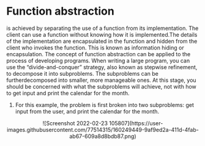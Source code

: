 # Function abstraction 
is achieved by separating the use of a function from its implementation. The client can use a function without knowing how it is implemented.The details of the implementation are encapsulated in the function and hidden from the client who invokes the function. This is known as information hiding or encapsulation. The concept of function abstraction can be applied to the process of developing programs.
When writing a large program, you can use the “divide-and-conquer” strategy, also known as stepwise refinement, to decompose it into subproblems. The subproblems can be furtherdecomposed into smaller, more manageable ones. At this stage, you should be concerned with what the subproblems will achieve, not with how to get input and print the calendar for the month.

1. For this example, the problem is first broken into two subproblems: get input from the user, and print the calendar for the month.


<p align="center">
   ![Screenshot 2022-02-23 105807](https://user-images.githubusercontent.com/77514315/160249449-9af9ed2a-411d-4fab-ab67-609a8d8bdb87.png)
</p>
  

